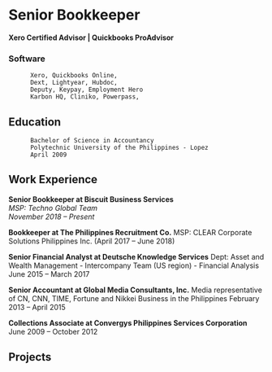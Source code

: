 # Senior Bookkeeper 
**Xero Certified Advisor | Quickbooks ProAdvisor**

### Software
          Xero, Quickbooks Online, 
          Dext, Lightyear, Hubdoc,
          Deputy, Keypay, Employment Hero
          Karbon HQ, Cliniko, Powerpass, 

## Education
          Bachelor of Science in Accountancy 
          Polytechnic University of the Philippines - Lopez 
          April 2009

## Work Experience

**Senior Bookkeeper at Biscuit Business Services** <br />
_MSP: Techno Global Team_ <br />
_November 2018 – Present_

**Bookkeeper at The Philippines Recruitment Co.**
  MSP: CLEAR Corporate Solutions Philippines Inc.
  (April 2017 – June 2018)

**Senior Financial Analyst at Deutsche Knowledge Services**
Dept: Asset and Wealth Management - Intercompany Team (US region) - Financial Analysis
June 2015 – March 2017

**Senior Accountant at Global Media Consultants, Inc.**
  Media representative of CN, CNN, TIME, Fortune and Nikkei Business in the Philippines
  February 2013 – April 2015

**Collections Associate at Convergys Philippines Services Corporation**
  June 2009 – October 2012


## Projects

